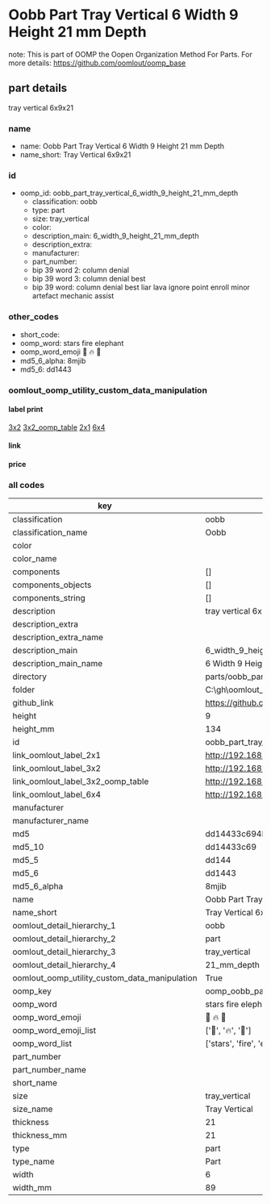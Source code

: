 # Oobb Part Tray Vertical 6 Width 9 Height 21 mm Depth  

note: This is part of OOMP the Oopen Organization Method For Parts. For more details: https://github.com/oomlout/oomp_base

##  part details
  



tray vertical 6x9x21



### name
* name: Oobb Part Tray Vertical 6 Width 9 Height 21 mm Depth
* name_short: Tray Vertical 6x9x21 
### id
* oomp_id: oobb_part_tray_vertical_6_width_9_height_21_mm_depth
  * classification: oobb
  * type: part
  * size: tray_vertical
  * color: 
  * description_main: 6_width_9_height_21_mm_depth
  * description_extra: 
  * manufacturer: 
  * part_number: 
  * bip 39 word 2: column denial
  * bip 39 word 3: column denial best
  * bip 39 word: column denial best liar lava ignore point enroll minor artefact mechanic assist

### other_codes
* short_code: 
* oomp_word: stars fire elephant
* oomp_word_emoji :stars: :fire: :elephant:
* md5_6_alpha: 8mjib
* md5_6: dd1443






### oomlout_oomp_utility_custom_data_manipulation
#### label print
[3x2](http://192.168.1.245:1112/?label=oomp%208mjib)
[3x2_oomp_table](http://192.168.1.108:1112/?label=oomp%208mjib)
[2x1](http://192.168.1.242:1112/?label=oomp%208mjib)
[6x4](http://192.168.1.55:1112/?label=oomp%208mjib)    

#### link

                              

#### price







### all codes 
| key | value |  
| --- | --- |  
| classification | oobb |  
| classification_name | Oobb |  
| color |  |  
| color_name |  |  
| components | [] |  
| components_objects | [] |  
| components_string | [] |  
| description | tray vertical 6x9x21 |  
| description_extra |  |  
| description_extra_name |  |  
| description_main | 6_width_9_height_21_mm_depth |  
| description_main_name | 6 Width 9 Height 21 mm Depth |  
| directory | parts/oobb_part_tray_vertical_6_width_9_height_21_mm_depth |  
| folder | C:\gh\oomlout_oobb_version_4_generated_parts\parts\oobb_part_tray_vertical_6_width_9_height_21_mm_depth |  
| github_link | https://github.com/oomlout/oomlout_oomp_part_src/tree/main/parts/oobb_part_tray_vertical_6_width_9_height_21_mm_depth |  
| height | 9 |  
| height_mm | 134 |  
| id | oobb_part_tray_vertical_6_width_9_height_21_mm_depth |  
| link_oomlout_label_2x1 | http://192.168.1.242:1112/?label=oomp%208mjib |  
| link_oomlout_label_3x2 | http://192.168.1.245:1112/?label=oomp%208mjib |  
| link_oomlout_label_3x2_oomp_table | http://192.168.1.108:1112/?label=oomp%208mjib |  
| link_oomlout_label_6x4 | http://192.168.1.55:1112/?label=oomp%208mjib |  
| manufacturer |  |  
| manufacturer_name |  |  
| md5 | dd14433c694b34e9c33ee80c2a8e996e |  
| md5_10 | dd14433c69 |  
| md5_5 | dd144 |  
| md5_6 | dd1443 |  
| md5_6_alpha | 8mjib |  
| name | Oobb Part Tray Vertical 6 Width 9 Height 21 mm Depth |  
| name_short | Tray Vertical 6x9x21  |  
| oomlout_detail_hierarchy_1 | oobb |  
| oomlout_detail_hierarchy_2 | part |  
| oomlout_detail_hierarchy_3 | tray_vertical |  
| oomlout_detail_hierarchy_4 | 21_mm_depth |  
| oomlout_oomp_utility_custom_data_manipulation | True |  
| oomp_key | oomp_oobb_part_tray_vertical_6_width_9_height_21_mm_depth |  
| oomp_word | stars fire elephant |  
| oomp_word_emoji | :stars: :fire: :elephant: |  
| oomp_word_emoji_list | [':stars:', ':fire:', ':elephant:'] |  
| oomp_word_list | ['stars', 'fire', 'elephant'] |  
| part_number |  |  
| part_number_name |  |  
| short_name |  |  
| size | tray_vertical |  
| size_name | Tray Vertical |  
| thickness | 21 |  
| thickness_mm | 21 |  
| type | part |  
| type_name | Part |  
| width | 6 |  
| width_mm | 89 |  
